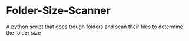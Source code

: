 # Folder-Size-Scanner
A python script that goes trough folders and scan their files to determine the folder size
